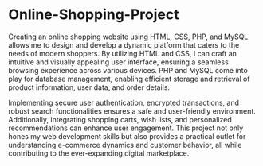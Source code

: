 # Online-Shopping-Project
Creating an online shopping website using HTML, CSS, PHP, and MySQL allows me to design and develop a dynamic platform that caters to the needs of modern shoppers. By utilizing HTML and CSS, I can craft an intuitive and visually appealing user interface, ensuring a seamless browsing experience across various devices. PHP and MySQL come into play for database management, enabling efficient storage and retrieval of product information, user data, and order details.

Implementing secure user authentication, encrypted transactions, and robust search functionalities ensures a safe and user-friendly environment. Additionally, integrating shopping carts, wish lists, and personalized recommendations can enhance user engagement. This project not only hones my web development skills but also provides a practical outlet for understanding e-commerce dynamics and customer behavior, all while contributing to the ever-expanding digital marketplace.
